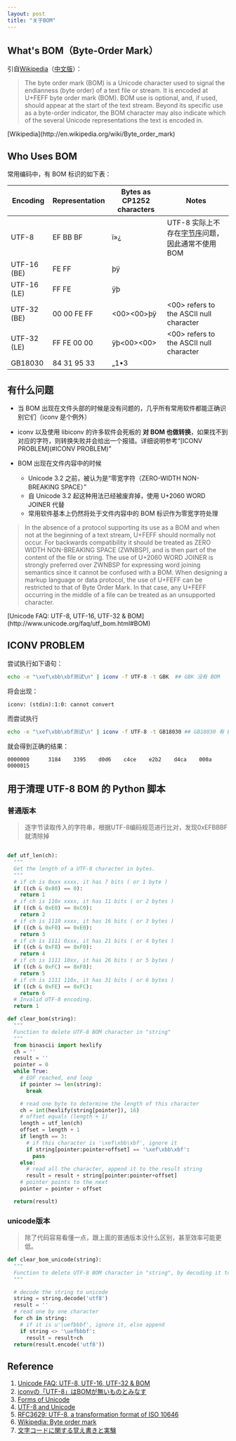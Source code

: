 ```yaml
---
layout: post
title: "关于BOM"
---
```


## What's BOM（Byte-Order Mark）

引自[Wikipedia](http://en.wikipedia.org/wiki/Byte_order_mark)（[中文版](http://zh.wikipedia.org/wiki/%E4%BD%8D%E5%85%83%E7%B5%84%E9%A0%86%E5%BA%8F%E8%A8%98%E8%99%9F)）：

>The byte order mark (BOM) is a Unicode character used to signal the endianness (byte order) of a text file or stream. It is encoded at U+FEFF byte order mark (BOM). BOM use is optional, and, if used, should appear at the start of the text stream. Beyond its specific use as a byte-order indicator, the BOM character may also indicate which of the several Unicode representations the text is encoded in.
<footer>[Wikipedia](http://en.wikipedia.org/wiki/Byte_order_mark)</footer>

## Who Uses BOM

常用编码中，有 BOM 标识的如下表：

| Encoding | Representation | Bytes as CP1252 characters | Notes |
| -------- | -------------- | -------------------------- | ----- |
| UTF-8    | EF BB BF | ï»¿ | UTF-8 实际上不存在[字节序](http://en.wikipedia.org/wiki/Endianness)问题，因此通常不使用 BOM |
| UTF-16 (BE) | FE FF | þÿ | |
| UTF-16 (LE) | FF FE | ÿþ | |
| UTF-32 (BE) | 00 00 FE FF | <00><00>þÿ | <00> refers to the ASCII null character |
| UTF-32 (LE) | FF FE 00 00 | ÿþ<00><00> | <00> refers to the ASCII null character |
| GB18030 | 84 31 95 33 | „1•3 | |

## 有什么问题

- 当 BOM 出现在文件头部的时候是没有问题的，几乎所有常用软件都能正确识别它们（iconv 是个例外）

- iconv 以及使用 libiconv 的许多软件会死板的 **对 BOM 也做转换**，如果找不到对应的字符，则转换失败并会给出一个报错。详细说明参考“[ICONV PROBLEM](#ICONV PROBLEM)”

- BOM 出现在文件内容中的时候
  - Unicode 3.2 之前，被认为是“零宽字符（ZERO-WIDTH NON-BREAKING SPACE）”
  - 自 Unicode 3.2 起这种用法已经被废弃掉，使用 U+2060 WORD JOINER 代替
  - 常用软件基本上仍然将处于文件内容中的 BOM 标识作为零宽字符处理

> In the absence of a protocol supporting its use as a BOM and when not at the beginning of a text stream, U+FEFF should normally not occur. For backwards compatibility it should be treated as ZERO WIDTH NON-BREAKING SPACE (ZWNBSP), and is then part of the content of the file or string. The use of U+2060 WORD JOINER is strongly preferred over ZWNBSP for expressing word joining semantics since it cannot be confused with a BOM. When designing a markup language or data protocol, the use of U+FEFF can be restricted to that of Byte Order Mark. In that case, any U+FEFF occurring in the middle of a file can be treated as an unsupported character.
<footer>[Unicode FAQ: UTF-8, UTF-16, UTF-32 & BOM](http://www.unicode.org/faq/utf_bom.html#BOM)</footer>


## ICONV PROBLEM

尝试执行如下语句：

```bash
echo -e "\xef\xbb\xbf测试\n" | iconv -f UTF-8 -t GBK  ## GBK 没有 BOM
```

将会出现：

```
iconv: (stdin):1:0: cannot convert
```

而尝试执行

```bash
echo -e "\xef\xbb\xbf测试\n" | iconv -f UTF-8 -t GB18030 ## GB18030 有 BOM
```

就会得到正确的结果：

```
0000000      3184    3395    d0d6    c4ce    e2b2    d4ca    000a
0000015
```

## 用于清理 UTF-8 BOM 的 Python 脚本

### 普通版本

>逐字节读取传入的字符串，根据UTF-8编码规范进行比对，发现0xEFBBBF就清除掉

```python

def utf_len(ch):
  """
  Get the length of a UTF-8 character in bytes.
  """
  # if ch is 0xxx xxxx, it has 7 bits ( or 1 byte )
  if ((ch & 0x80) == 0):
    return 1
  # if ch is 110x xxxx, it has 11 bits ( or 2 bytes )
  if ((ch & 0xE0) == 0xC0):
    return 2
  # if ch is 1110 xxxx, it has 16 bits ( or 3 bytes )
  if ((ch & 0xF0) == 0xE0):
    return 3
  # if ch is 1111 0xxx, it has 21 bits ( or 4 bytes )
  if ((ch & 0xF8) == 0xF0):
    return 4
  # if ch is 1111 10xx, it has 26 bits ( or 5 bytes )
  if ((ch & 0xFC) == 0xF8):
    return 5
  # if ch is 1111 110x, it has 31 bits ( or 6 bytes )
  if ((ch & 0xFE) == 0xFC):
    return 6
  # Invalid UTF-8 encoding.
  return 1

def clear_bom(string):
  """
  Function to delete UTF-8 BOM character in "string"
  """
  from binascii import hexlify
  ch = ''
  result = ''
  pointer = 0
  while True:
    # EOF reached, end loop
    if pointer >= len(string):
      break

    # read one byte to determine the length of this character
    ch = int(hexlify(string[pointer]), 16)
    # offset equals (length + 1)
    length = utf_len(ch)
    offset = length + 1
    if length == 3:
      # if this character is '\xef\xbb\xbf', ignore it
      if string[pointer:pointer+offset] == '\xef\xbb\xbf':
        pass
    else:
      # read all the character, append it to the result string
      result = result + string[pointer:pointer+offset]
    # pointer points to the next
    pointer = pointer + offset

  return(result)
```

### unicode版本

>除了代码容易看懂一点，跟上面的普通版本没什么区别，甚至效率可能更低。

```python
def clear_bom_unicode(string):
  """
  Function to delete UTF-8 BOM character in "string", by decoding it to unicode string.
  """

  # decode the string to unicode
  string = string.decode('utf8')
  result = ''
  # read one by one character
  for ch in string:
    # if it is u'\uefbbbf', ignore it, else append
    if string <> '\uefbbbf':
      result = result+ch
  return(result.encode('utf8'))
```

## Reference

1. [Unicode FAQ: UTF-8, UTF-16, UTF-32 & BOM](http://www.unicode.org/faq/utf_bom.html#BOM)
2. [iconvの「UTF-8」はBOMが無いものとみなす](http://yanok.net/2010/02/iconvutf-8bom.html)
3. [Forms of Unicode](http://www.icu-project.org/docs/papers/forms_of_unicode/)
4. [UTF-8 and Unicode](http://www.utf-8.com/)
5. [RFC3629: UTF-8, a transformation format of ISO 10646](http://www.ietf.org/rfc/rfc3629.txt)
6. [Wikipedia: Byte order mark](http://en.wikipedia.org/wiki/Byte_order_mark)
7. [文字コードに関する覚え書きと実験](http://www5d.biglobe.ne.jp/~noocyte/Programming/CharCode.html#UTF-8)
